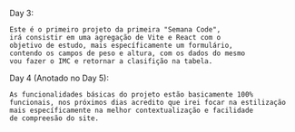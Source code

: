 Day 3:

    Este é o primeiro projeto da primeira "Semana Code",
    irá consistir em uma agregação de Vite e React com o 
    objetivo de estudo, mais específicamente um formulário, 
    contendo os campos de peso e altura, com os dados do mesmo 
    vou fazer o IMC e retornar a clasifição na tabela.


Day 4 (Anotado no Day 5):

    As funcionalidades básicas do projeto estão basicamente 100%
    funcionais, nos próximos dias acredito que irei focar na estilização
    mais específicamente na melhor contextualização e facilidade
    de compreesão do site. 